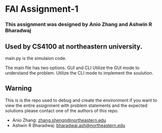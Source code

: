 # FAI Assignment-1
### This assignment was designed by Anio Zhang and Ashwin R Bharadwaj


## Used by CS4100 at northeastern university. 
main.py is the simulaion code.

The main file has two options. GUI and CLI
Utilize the GUI mode to understand the problem. 
Utilize the CLI mode to implement the soulution.


## Warning
This is is the repo used to debug and create the environment if you want to view the entire assignment with problem statements and the expected solutions please contact one of the authors of this repo.

* Anio Zhang: zhang.shengn@northeastern.edu
* Ashwin R Bharadwaj: bharadwaj.ash@northeastern.edu
